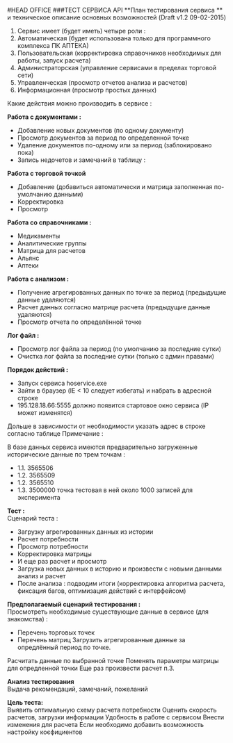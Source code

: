 #HEAD OFFICE
###ТЕСТ СЕРВИСА API
**План тестирования сервиса  **  
и техническое описание основных возможностей
(Draft v1.2 09-02-2015)


1. Сервис имеет (будет иметь) четыре роли :
1. Автоматическая (будет использована только для программного комплекса ПК АПТЕКА)
1. Пользовательская (корректировка справочников необходимых для работы, запуск расчета)
1. Администраторская (управление сервисами в пределах торговой сети)
1. Управленческая  (просмотр отчетов анализа и расчетов)
1. Информационная (просмотр простых данных)

Какие действия можно производить в сервисе :

**Работа с документами :**   

- Добавление новых документов (по одному документу)
- Просмотр документов за период по определенной точке 
- Удаление документов по-одному или за период (заблокировано пока)
- Запись недочетов и замечаний в таблицу :

**Работа с торговой точкой**

- Добавление (добавиться автоматически и матрица заполненная по-умолчанию данными)
- Корректировка
- Просмотр 

**Работа со справочниками :**

- Медикаменты
- Аналитические группы
- Матрица для расчетов
- Альянс
- Аптеки
 
**Работа с анализом :**   
   
- Получение агрегированных данных по точке за период (предыдущие данные удаляются)
- Расчет данных согласно матрице расчета (предыдущие данные удаляются)
- Просмотр отчета по определённой точке
 
**Лог файл :**
- Просмотр лог файла за период (по умолчанию за последние сутки)
- Очистка лог файла за последние сутки (только с админ правами)
 

**Порядок действий :**

- Запуск сервиса hoservice.exe
- Зайти в браузер (IE < 10 следует избегать) и набрать в адресной строке 
- 195.128.18.66:5555 должно появится стартовое окно сервиса (IP может изменятся)
 
 Дольше в зависимости от необходимости указать адрес в строке согласно таблице 
Примечание :

В базе данных сервиса имеются предварительно загруженные исторические данные по трем точкам :

- 1.1. 3565506  
- 1.2. 3565509 
- 1.2. 3565510 
- 1.3. 3500000 точка тестовая в ней около 1000 записей для эксперимента
 
**Тест :**   
Сценарий теста :  

- Загрузку агрегированных данных из истории
- Расчет потребности
- Просмотр потребности
- Корректировка матрицы
- И еще раз расчет и просмотр
- Загрузка новых данных в историю и произвести с новыми данными анализ и расчет
- После анализа : подводим итоги (корректировка алгоритма расчета, фиксация багов, оптимизация действий с интерфейсом)

**Предполагаемый сценарий тестирования :**   
Просмотреть необходимые существующие данные в сервисе (для знакомства) :
- Перечень торговых точек
- Перечень матриц
Загрузить агрегированные данные за опредлённый период по точке. 

Расчитать данные по выбранной точке 
Поменять параметры матрицы для опредленной точки
Еще раз произвести расчет п.3.

**Анализ тестирования**   
Выдача рекомендаций, замечаний, пожеланий

**Цель теста:**  
Выявить оптимальную схему расчета потребности
Оценить скорость расчетов, загрузки информации
Удобность в работе с сервисом
Внести изменения для расчета
Если необходимо добавить возможность настройку коєфициентов
